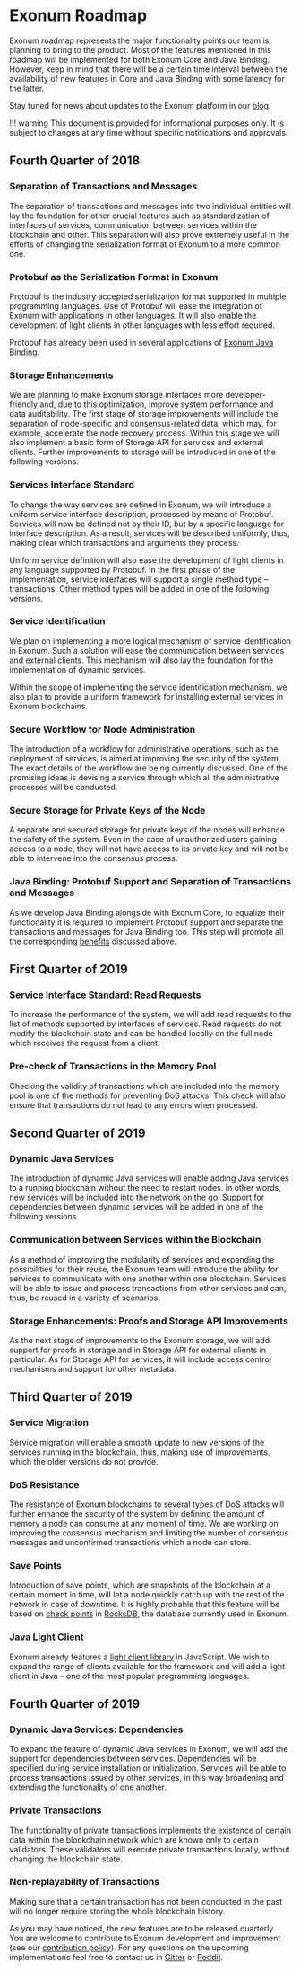 # Exonum Roadmap

Exonum roadmap represents the major functionality points our team is planning
to bring to the product. Most of the features mentioned in this roadmap will be
implemented for both Exonum Core and Java Binding. However, keep in mind that
there will be a certain time interval between the availability of new features
in Core and Java Binding with some latency for the latter.

Stay tuned for news about updates to the Exonum platform in
our [blog](https://exonum.com/blog/).

!!! warning
    This document is provided for informational purposes only. It is subject
    to changes at any time without specific notifications and approvals.

## Fourth Quarter of 2018

### Separation of Transactions and Messages

The separation of transactions and messages into two individual entities will
lay the foundation for other crucial features such as standardization of
interfaces of services, communication between services within the blockchain and
other. This separation will also prove extremely useful in the efforts of
changing the serialization format of Exonum to a more common one.

### Protobuf as the Serialization Format in Exonum

Protobuf is the industry accepted serialization format supported in multiple
programming languages. Use of Protobuf will ease the integration of Exonum with
applications in other languages. It will also enable the development of light
clients in other languages with less effort required.

Protobuf has already been used in several applications of [Exonum Java Binding](https://github.com/exonum/exonum-java-binding).

### Storage Enhancements

We are planning to make Exonum storage interfaces more developer-friendly and,
due to this optimization, improve system performance and data auditability. The
first stage of storage
improvements will include the separation of node-specific and consensus-related
data, which may, for example, accelerate the node recovery process. Within this
stage we will also implement a basic form of Storage API for services and
external clients. Further improvements to storage will be introduced in one of
the following versions.

### Services Interface Standard

To change the way services are defined in Exonum, we will introduce a uniform
service interface description, processed by means of Protobuf. Services will
now be defined not by their ID, but by a specific language for interface
description. As a result, services will be described uniformly, thus, making
clear which transactions and arguments they process.

Uniform service definition will also ease the development of light clients in
any language supported by Protobuf. In the first phase of the implementation,
service interfaces will support a single method type – transactions. Other
method types will be added in one of the following versions.

### Service Identification

We plan on implementing a more logical mechanism of service identification in
Exonum. Such a solution will ease the communication between services and
external clients. This mechanism will also lay the foundation for the
implementation of dynamic services.

Within the scope of implementing the service identification mechanism, we also
plan to provide a uniform framework for installing external services in
Exonum blockchains.

### Secure Workflow for Node Administration

The introduction of a workflow for administrative operations, such as the
deployment of services, is aimed at improving the security of the system.
The exact details of the workflow are being currently discussed. One of the
promising ideas is devising a service through which all the administrative
processes will be conducted.

### Secure Storage for Private Keys of the Node

A separate and secured storage for private keys of the nodes will enhance the
safety of the
system. Even in the case of unauthorized users gaining access to a node,
they will not have access to its private key and will not be able to
intervene into the consensus process.

### Java Binding: Protobuf Support and Separation of Transactions and Messages

As we develop Java Binding alongside with Exonum Core, to equalize their
functionality it is required to implement Protobuf support and separate the
transactions and messages for Java Binding too. This step will promote all the
corresponding [benefits](#Protobuf-as-the-Serialization-Format-in-Exonum)
discussed above.

## First Quarter of 2019

### Service Interface Standard: Read Requests

To increase the performance of the system, we will add read requests to the
list of methods supported by interfaces of services. Read requests do not modify
the blockchain state and can be handled locally on the full node which
receives the request from a client.

### Pre-check of Transactions in the Memory Pool

Checking the validity of transactions which are included into the memory pool
is one of the methods for preventing DoS attacks. This check will also ensure
that transactions do not lead to any errors when processed.

## Second Quarter of 2019

### Dynamic Java Services

The introduction of dynamic Java services will enable adding Java services to
a running blockchain without the need to restart nodes. In other words, new
services will be included into the network on the go. Support for
dependencies between dynamic services will be added in one of the following
versions.

### Communication between Services within the Blockchain

As a method of improving the modularity of services and expanding the
possibilities for their reuse, the Exonum team will introduce the ability for
services to communicate with one another within one blockchain. Services will
be able to issue and process transactions from other services and can, thus, be
reused in a variety of scenarios.

### Storage Enhancements: Proofs and Storage API Improvements

As the next stage of improvements to the Exonum storage, we will add support
for proofs in storage and in Storage API for external clients in particular.
As for Storage API for services, it will include access control mechanisms and
support for other metadata.

## Third Quarter of 2019

### Service Migration

Service migration will enable a smooth update to new versions of the services
running in the blockchain, thus, making use of improvements, which the older
versions do not provide.

### DoS Resistance

The resistance of Exonum blockchains to several types of DoS attacks will
further enhance the security of the system by defining the amount of memory a
node can consume at any moment of time. We are working on improving the
consensus mechanism and
limiting the number of consensus messages and unconfirmed transactions which a
node can store.

### Save Points

Introduction of save points, which are snapshots of the blockchain at a
certain moment in time, will let a node quickly catch up with the rest of the
network in case of downtime. It is highly probable that this feature will be
based on [check points](https://github.com/facebook/rocksdb/wiki/Checkpoints)
in [RocksDB](https://rocksdb.org), the database currently used in Exonum.

### Java Light Client

Exonum already features a
[light client library](https://github.com/exonum/exonum-client) in JavaScript.
We wish to expand the range of clients available for the framework and will
add a light client in Java – one of the most popular programming languages.

## Fourth Quarter of 2019

### Dynamic Java Services: Dependencies

To expand the feature of dynamic Java services in Exonum, we will add the
support for dependencies between services. Dependencies will be specified
during service installation or initialization. Services will be able to
process transactions issued by other services, in this way broadening and
extending the functionality of one another.

### Private Transactions

The functionality of private transactions implements the existence of certain
data within the blockchain network which are known only to certain validators.
These validators will execute private transactions locally, without changing
the blockchain state.

### Non-replayability of Transactions

Making sure that a certain transaction has not been conducted in the past will
no longer require storing the whole blockchain history.

As you may have noticed, the new features are to be released quarterly. You are
welcome to contribute to Exonum development and improvement (see our
[contribution policy](https://github.com/exonum/exonum/blob/master/CONTRIBUTING.md)).
For any questions on the upcoming implementations feel free to contact us in
[Gitter](https://gitter.im/exonum) or [Reddit](https://www.reddit.com/r/Exonum/).
